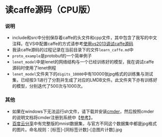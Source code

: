 读caffe源码（CPU版）
==========================================
### 说明
*	include和src中分别保存着caffe的头文件和cpp文件，其中包含了我写的中文注释。在VS中配置caffe的方式请参考[使用vs2013调试caffe源码][0]
*	我读caffe源码的过程记录在当前目录下的文件`learn_caffe.md`中
*	`proto_example`是protobuf的一个简单例子
*	`lenet_model`中是lenet的网络结构与一个已经训练好的模型，我在调试caffe源码时使用了lenet例程
*	`lenet_model`文件夹下的`digits_10000`中有10000张jpg格式的训练集与测试集，已经按3:1进行了分割并生成了对应的LMDB文件。此文件夹下亦有训练好的模型，分别迭代了500次与1000次。

### 其他
*	如果在windows下无法运行sh文件，请下载并安装[cmder][1]，然后按照cmder的说明文档将cmder注册到系统中【[参考][2]】。
*	[百度云分享][3]中有完整版的mnist数据集，与官方不同这个数据集中都是jpg格式的图片。命名规则：[标签]-[同标签计数]-[总图片计数].jpg





















[0]:http://www.cnblogs.com/jiahu-Blog/p/6423962.html
[1]:http://cmder.net/
[2]:https://segmentfault.com/a/1190000004408436
[3]:http://pan.baidu.com/s/1boR8seb